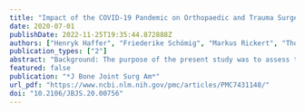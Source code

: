 ```yaml
---
title: "Impact of the COVID-19 Pandemic on Orthopaedic and Trauma Surgery in University Hospitals in Germany"
date: 2020-07-01
publishDate: 2022-11-25T19:35:44.872888Z
authors: ["Henryk Haffer", "Friederike Schömig", "Markus Rickert", "Thomas Randau", "Michael Raschke", "Dieter Wirtz", "Matthias Pumberger", "Carsten Perka"]
publication_types: ["2"]
abstract: "Background: The purpose of the present study was to assess the impact of the coronavirus disease 2019 (COVID-19) pandemic on orthopaedic and trauma surgery departments in university hospitals in Germany in order to clarify current challenges.  Methods: In this cross-sectional study, an online-based anonymous survey was conducted within the Convention of University Professors of Orthopaedic and Trauma Surgery in Germany from April 3 to April 11, 2020. A bipolar 5-point Likert scale (with possible responses of “totally disagree,” “rather disagree,” “neutral,” “rather agree,” and “totally agree”) was applied. Fifty-two (69.3%) of 75 clinic directors participated.  Results: Communication and cooperation with the government, hospital administration, and other departments during the COVID-19 pandemic were mainly perceived as appropriate. However, only 7 respondents (13.7%) totally agreed or rather agreed with the statement that the authorities are supporters of orthopaedic and trauma surgery departments. Substantial financial and personnel changes in orthopaedic and trauma surgery departments of university hospitals were reported, resulting in an average reduction of 49.4% in operating room capacity and an expected 29.3% loss of revenue. In addition, 14.7% of physicians were reallocated from orthopaedic and trauma surgery to other care-delivery environments.  Conclusions: Our study demonstrated that the COVID-19 pandemic has had a substantial impact on orthopaedic and trauma surgery departments in German university hospitals. Distinct structural and financial effects were noted. Nevertheless, the present study demonstrates the commitment of our specialty to overcome the pandemic by providing competent personnel as well as close cooperation with the hospital administration and other departments.  Clinical Relevance: To our knowledge, this is the first Germany-wide survey among the heads of orthopaedic and trauma surgery departments in university hospitals on the impact of the COVID-19 pandemic. The survey results may help to inform system-wide decision-making in Germany, in Europe, and beyond."
featured: false
publication: "*J Bone Joint Surg Am*"
url_pdf: "https://www.ncbi.nlm.nih.gov/pmc/articles/PMC7431148/"
doi: "10.2106/JBJS.20.00756"
---
```


